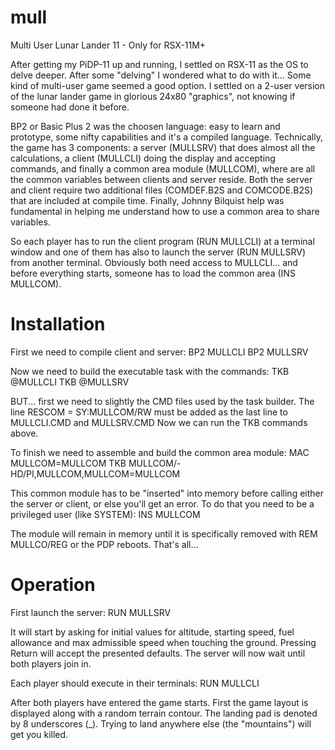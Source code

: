 # mull
Multi User Lunar Lander 11 - Only for RSX-11M+

After getting my PiDP-11 up and running, I settled on RSX-11 as the OS to delve deeper.
After some "delving" I wondered what to do with it... Some kind of multi-user game seemed a good option.
I settled on a 2-user version of the lunar lander game in glorious 24x80 "graphics", not knowing if someone had done it before.

BP2 or Basic Plus 2 was the choosen language: easy to learn and prototype, some nifty capabilities and it's a compiled language.
Technically, the game has 3 components: a server (MULLSRV) that does almost all the calculations, a client (MULLCLI) doing the display and accepting commands, 
and finally a common area module (MULLCOM), where are all the common variables between clients and server reside. 
Both the server and client require two additional files (COMDEF.B2S and COMCODE.B2S) that are included at compile time.
Finally, Johnny Bilquist help was fundamental in helping me understand how to use a common area to share variables.

So each player has to run the client program (RUN MULLCLI) at a terminal window and one of them has also to launch the server (RUN MULLSRV) from another terminal.
Obviously both need access to MULLCLI... and before everything starts, someone has to load the common area (INS MULLCOM).

# Installation

First we need to compile client and server:
BP2 MULLCLI
BP2 MULLSRV

Now we need to build the executable task with the commands:
TKB @MULLCLI
TKB @MULLSRV

BUT... first we need to slightly the CMD files used by the task builder. The line RESCOM = SY:MULLCOM/RW must be added as the last line to MULLCLI.CMD and MULLSRV.CMD
Now we can run the TKB commands above.

To finish we need to assemble and build the common area module:
MAC MULLCOM=MULLCOM
TKB MULLCOM/-HD/PI,MULLCOM,MULLCOM=MULLCOM

This common module has to be "inserted" into memory before calling either the server or client, or else you'll get an error.
To do that you need to be a privileged user (like SYSTEM):
INS MULLCOM

The module will remain in memory until it is specifically removed with REM MULLCO/REG or the PDP reboots.
That's all...

# Operation

First launch the server:
RUN MULLSRV

It will start by asking for initial values for altitude, starting speed, fuel allowance and max admissible speed when touching the ground.
Pressing Return will accept the presented defaults.
The server will now wait until both players join in.

Each player should execute in their terminals:
RUN MULLCLI

After both players have entered the game starts. First the game layout is displayed along with a random terrain contour. 
The landing pad is denoted by 8 underscores (_). Trying to land anywhere else (the "mountains") will get you killed.

